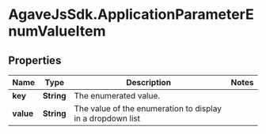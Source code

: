 # AgaveJsSdk.ApplicationParameterEnumValueItem

## Properties
Name | Type | Description | Notes
------------ | ------------- | ------------- | -------------
**key** | **String** | The enumerated value. | 
**value** | **String** | The value of the enumeration to display in a dropdown list | 


